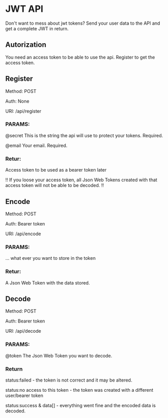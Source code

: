 # JWT API
Don't want to mess about jwt tokens? Send your user data to the API and get a complete JWT in return.

## Autorization
You need an access token to be able to use the api. Register to get the access token.

## Register
Method: POST

Auth: None

URI: /api/register

### PARAMS:

@secret This is the string the api will use to protect your tokens. Required.

@email Your email. Required.


### Retur: 
Access token to be used as a bearer token later

!! If you loose your access token, all Json Web Tokens created with that access token will not be able to be decoded. !!

## Encode
Method: POST

Auth: Bearer token

URI: /api/encode

### PARAMS:
... what ever you want to store in the token

### Retur: 
A Json Web Token with the data stored.

## Decode
Method: POST

Auth: Bearer token

URI: /api/decode

### PARAMS:
@token The Json Web Token you want to decode.

### Return
status:failed - the token is not correct and it may be altered.

status:no access to this token - the token was created with a different user/bearer token

status:success & data[] - everything went fine and the encoded data is decoded.
